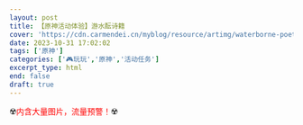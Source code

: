 ```yaml
---
layout: post
title: 【原神活动体验】游水酝诗籍
cover: 'https://cdn.carmendei.cn/myblog/resource/artimg/waterborne-poetry/cover.png'
date: 2023-10-31 17:02:02
tags: ['原神']
categories: ['🎮玩玩','原神','活动任务']
excerpt_type: html
end: false
draft: true
---
```


☢️<font color=red>内含大量图片，流量预警！</font>☢️

<!-- more -->